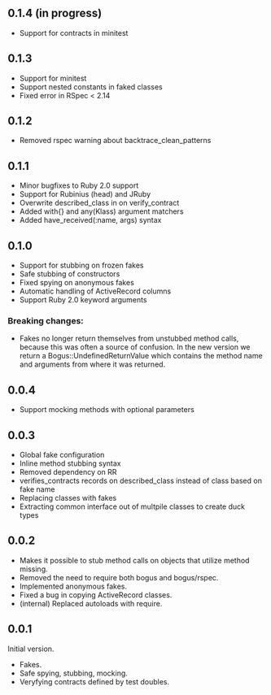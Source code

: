 ## 0.1.4 (in progress)

- Support for contracts in minitest

## 0.1.3

- Support for minitest
- Support nested constants in faked classes
- Fixed error in RSpec < 2.14

## 0.1.2

- Removed rspec warning about backtrace_clean_patterns

## 0.1.1

- Minor bugfixes to Ruby 2.0 support
- Support for Rubinius (head) and JRuby
- Overwrite described_class in on verify_contract
- Added with{} and any(Klass) argument matchers
- Added have_received(:name, args) syntax

## 0.1.0

- Support for stubbing on frozen fakes
- Safe stubbing of constructors
- Fixed spying on anonymous fakes
- Automatic handling of ActiveRecord columns
- Support Ruby 2.0 keyword arguments

### Breaking changes:

- Fakes no longer return themselves from unstubbed method calls, because this was often a source of confusion. In the new version we return a Bogus::UndefinedReturnValue which contains the method name and arguments from where it was returned.

## 0.0.4

- Support mocking methods with optional parameters

## 0.0.3

- Global fake configuration
- Inline method stubbing syntax
- Removed dependency on RR
- verifies_contracts records on described_class instead of class based on fake name
- Replacing classes with fakes
- Extracting common interface out of multpile classes to create duck types

## 0.0.2

- Makes it possible to stub method calls on objects that utilize method missing.
- Removed the need to require both bogus and bogus/rspec.
- Implemented anonymous fakes.
- Fixed a bug in copying ActiveRecord classes.
- (internal) Replaced autoloads with require.

## 0.0.1

Initial version.

- Fakes.
- Safe spying, stubbing, mocking.
- Veryfying contracts defined by test doubles.
